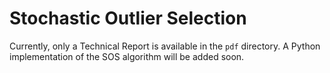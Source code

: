 Stochastic Outlier Selection
============================

Currently, only a Technical Report is available in the `pdf` directory. A Python implementation of the SOS algorithm will be added soon.
